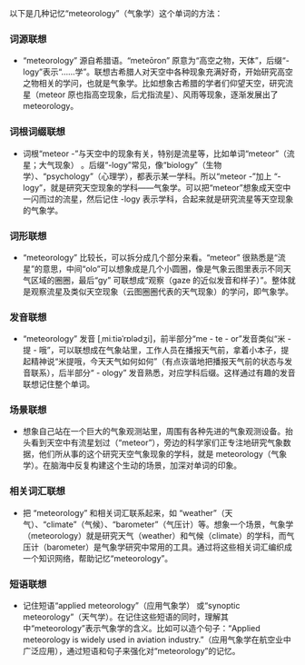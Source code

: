 以下是几种记忆“meteorology”（气象学）这个单词的方法：

### 词源联想
 - “meteorology” 源自希腊语。“meteōron” 原意为“高空之物，天体”，后缀“-logy”表示“……学”。联想古希腊人对天空中各种现象充满好奇，开始研究高空之物相关的学问，也就是气象学。比如想象古希腊的学者们仰望天空，研究流星（meteor 原也指高空现象，后尤指流星）、风雨等现象，逐渐发展出了 meteorology。

### 词根词缀联想
 - 词根“meteor -”与天空中的现象有关，特别是流星等，比如单词“meteor”（流星；大气现象） 。后缀“-logy”常见，像“biology”（生物学）、“psychology”（心理学），都表示某一学科。所以“meteor -”加上 “-logy”，就是研究天空现象的学科——气象学。可以把“meteor”想象成天空中一闪而过的流星，然后记住 -logy 表示学科，合起来就是研究流星等天空现象的气象学。

### 词形联想
 - “meteorology” 比较长，可以拆分成几个部分来看。“meteor” 很熟悉是“流星”的意思，中间“olo”可以想象成是几个小圆圈，像是气象云图里表示不同天气区域的圈圈，最后“gy” 可联想成“观察（gaze 的近似发音和样子）”。整体就是观察流星及类似天空现象（云图圈圈代表的天气现象）的学问，即气象学。

### 发音联想
 - “meteorology” 发音 [ˌmiːtiəˈrɒlədʒi]，前半部分“me - te - or”发音类似“米 - 提 - 哦”，可以联想成在气象站里，工作人员在播报天气前，拿着小本子，提起精神说“米提哦，今天天气如何如何”（有点诙谐地把播报天气前的状态与发音联系），后半部分“ - ology” 发音熟悉，对应学科后缀。这样通过有趣的发音联想记住整个单词。

### 场景联想
 - 想象自己站在一个巨大的气象观测站里，周围有各种先进的气象观测设备。抬头看到天空中有流星划过（“meteor”），旁边的科学家们正专注地研究气象数据，他们所从事的这个研究天空气象现象的学科，就是 meteorology（气象学）。在脑海中反复构建这个生动的场景，加深对单词的印象。

### 相关词汇联想
 - 把 “meteorology” 和相关词汇联系起来，如 “weather”（天气）、“climate”（气候）、“barometer”（气压计）等。想象一个场景，气象学（meteorology）就是研究天气（weather）和气候（climate）的学科，而气压计（barometer）是气象学研究中常用的工具。通过将这些相关词汇编织成一个知识网络，帮助记忆“meteorology”。

### 短语联想
 - 记住短语“applied meteorology”（应用气象学） 或“synoptic meteorology”（天气学）。在记住这些短语的同时，理解其中“meteorology”表示气象学的含义。比如可以造个句子：“Applied meteorology is widely used in aviation industry.”（应用气象学在航空业中广泛应用），通过短语和句子来强化对“meteorology”的记忆。 